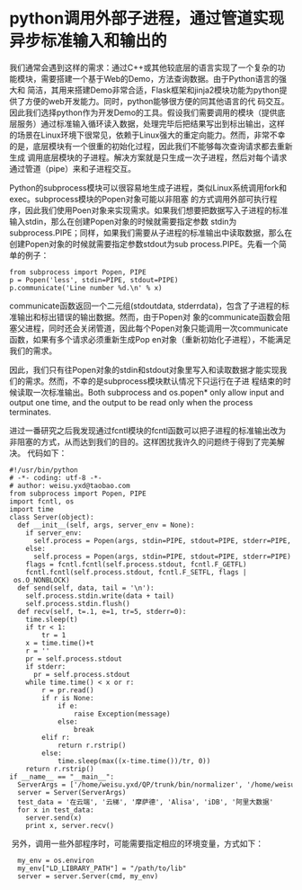 # python调用外部子进程，通过管道实现异步标准输入和输出的

我们通常会遇到这样的需求：通过C++或其他较底层的语言实现了一个复杂的功能模块，需要搭建一个基于Web的Demo，方法查询数据。由于Python语言的强大和
简洁，其用来搭建Demo非常合适，Flask框架和jinja2模块功能为python提供了方便的web开发能力。同时，python能够很方便的同其他语言的代
码交互。因此我们选择python作为开发Demo的工具。假设我们需要调用的模块（提供底层服务）通过标准输入循环读入数据，处理完毕后把结果写出到标出输出，这样
的场景在Linux环境下很常见，依赖于Linux强大的重定向能力。然而，非常不幸的是，底层模块有一个很重的初始化过程，因此我们不能够每次查询请求都去重新生成
调用底层模块的子进程。解决方案就是只生成一次子进程，然后对每个请求通过管道（pipe）来和子进程交互。

Python的subprocess模块可以很容易地生成子进程，类似Linux系统调用fork和exec。subprocess模块的Popen对象可能以非阻塞
的方式调用外部可执行程序，因此我们使用Poen对象来实现需求。如果我们想要把数据写入子进程的标准输入stdin，那么在创建Popen对象的时候就需要指定参数
stdin为subprocess.PIPE；同样，如果我们需要从子进程的标准输出中读取数据，那么在创建Popen对象的时候就需要指定参数stdout为sub
process.PIPE。先看一个简单的例子：

    
    
    from subprocess import Popen, PIPE
    p = Popen('less', stdin=PIPE, stdout=PIPE)
    p.communicate('Line number %d.\n' % x)

communicate函数返回一个二元组(stdoutdata, stderrdata)，包含了子进程的标准输出和标出错误的输出数据。然而，由于Popen对
象的communicate函数会阻塞父进程，同时还会关闭管道，因此每个Popen对象只能调用一次communicate函数，如果有多个请求必须重新生成Pop
en对象（重新初始化子进程），不能满足我们的需求。

因此，我们只有往Popen对象的stdin和stdout对象里写入和读取数据才能实现我们的需求。然而，不幸的是subprocess模块默认情况下只运行在子进
程结束的时候读取一次标准输出。Both subprocess and os.popen* only allow input and output one
time, and the output to be read only when the process terminates.

进过一番研究之后我发现通过fcntl模块的fcntl函数可以把子进程的标准输出改为非阻塞的方式，从而达到我们的目的。这样困扰我许久的问题终于得到了完美解决。
代码如下：

    
    
    #!/usr/bin/python                                                                                                                                                      
    # -*- coding: utf-8 -*-
    # author: weisu.yxd@taobao.com
    from subprocess import Popen, PIPE
    import fcntl, os
    import time
    class Server(object):
      def __init__(self, args, server_env = None):
        if server_env:
          self.process = Popen(args, stdin=PIPE, stdout=PIPE, stderr=PIPE, env=server_env)
        else:
          self.process = Popen(args, stdin=PIPE, stdout=PIPE, stderr=PIPE)
        flags = fcntl.fcntl(self.process.stdout, fcntl.F_GETFL)
        fcntl.fcntl(self.process.stdout, fcntl.F_SETFL, flags | os.O_NONBLOCK)
      def send(self, data, tail = '\n'):
        self.process.stdin.write(data + tail)
        self.process.stdin.flush()
      def recv(self, t=.1, e=1, tr=5, stderr=0):
        time.sleep(t)
        if tr < 1:
            tr = 1 
        x = time.time()+t
        r = ''
        pr = self.process.stdout
        if stderr:
          pr = self.process.stdout
        while time.time() < x or r:
            r = pr.read()
            if r is None:
                if e:
                    raise Exception(message)
                else:
                    break
            elif r:
                return r.rstrip()
            else:
                time.sleep(max((x-time.time())/tr, 0))
        return r.rstrip()
    if __name__ == "__main__":
      ServerArgs = ['/home/weisu.yxd/QP/trunk/bin/normalizer', '/home/weisu.yxd/QP/trunk/conf/stopfile.txt']
      server = Server(ServerArgs)
      test_data = '在云端', '云梯', '摩萨德', 'Alisa', 'iDB', '阿里大数据'
      for x in test_data:
        server.send(x)
        print x, server.recv()

 另外，调用一些外部程序时，可能需要指定相应的环境变量，方式如下：

    
    
      my_env = os.environ
      my_env["LD_LIBRARY_PATH"] = "/path/to/lib"
      server = server.Server(cmd, my_env)

  


